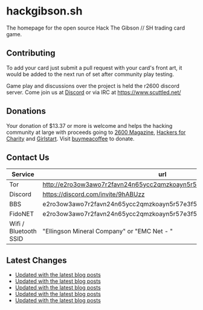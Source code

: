 # hackgibson.sh
The homepage for the open source Hack The Gibson // SH trading card game.


## Contributing

To add your card just submit a pull request with your card's front art, it would be added to the next run of set after community play testing.

Game play and discussions over the project is held the r2600 discord server. Come join us at [Discord](https://discord.com/invite/9hABUzz) or via IRC at https://www.scuttled.net/


## Donations

Your donation of $13.37 or more is welcome and helps the hacking community at large with proceeds going to [2600 Magazine](https://2600.com/), [Hackers for Charity](https://hackersforcharity.org) and [Girlstart](https://girlstart.org).  Visit [buymeacoffee](https://www.buymeacoffee.com/hackgibson.sh) to donate.


## Contact Us

Service | url
-|-
Tor | http://e2ro3ow3awo7r2favn24n65ycc2qmzkoayn5r57e3f56nvjwdcgg32ad.onion
Discord | https://discord.com/invite/9hABUzz
BBS | e2ro3ow3awo7r2favn24n65ycc2qmzkoayn5r57e3f56nvjwdcgg32ad.onion:23
FidoNET | e2ro3ow3awo7r2favn24n65ycc2qmzkoayn5r57e3f56nvjwdcgg32ad.onion:24554
Wifi / Bluetooth SSID | "Ellingson Mineral Company" or "EMC Net - <fidonet address>"

## Latest Changes
<!-- BLOG-POST-LIST:START -->
- [Updated with the latest blog posts](https://github.com/DFW2600/hackgibson.sh/commit/795c1379bef62be55090558f83e63ea94d4023c4)
- [Updated with the latest blog posts](https://github.com/DFW2600/hackgibson.sh/commit/67fb01989141809f6a203f4ff0023c69be20f659)
- [Updated with the latest blog posts](https://github.com/DFW2600/hackgibson.sh/commit/954aef5a5dec5a702f11d1bd2f422a7045d8f7c4)
- [Updated with the latest blog posts](https://github.com/DFW2600/hackgibson.sh/commit/c37e6bcf9cc2a9b2863537c0acf9226f6f1db489)
- [Updated with the latest blog posts](https://github.com/DFW2600/hackgibson.sh/commit/3e022ccae8f878fc96b494ce44987fe5ee429d2c)
<!-- BLOG-POST-LIST:END -->
